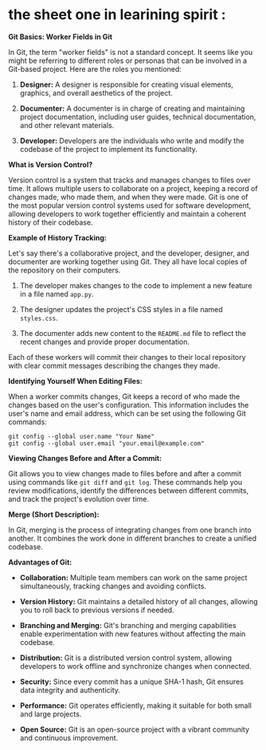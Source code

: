 
# the sheet one in learining spirit :
**Git Basics: Worker Fields in Git**

In Git, the term "worker fields" is not a standard concept. It seems like you might be referring to different roles or personas that can be involved in a Git-based project. Here are the roles you mentioned:

1. **Designer:** A designer is responsible for creating visual elements, graphics, and overall aesthetics of the project.

2. **Documenter:** A documenter is in charge of creating and maintaining project documentation, including user guides, technical documentation, and other relevant materials.

3. **Developer:** Developers are the individuals who write and modify the codebase of the project to implement its functionality.

**What is Version Control?**

Version control is a system that tracks and manages changes to files over time. It allows multiple users to collaborate on a project, keeping a record of changes made, who made them, and when they were made. Git is one of the most popular version control systems used for software development, allowing developers to work together efficiently and maintain a coherent history of their codebase.

**Example of History Tracking:**

Let's say there's a collaborative project, and the developer, designer, and documenter are working together using Git. They all have local copies of the repository on their computers.

1. The developer makes changes to the code to implement a new feature in a file named `app.py`.

2. The designer updates the project's CSS styles in a file named `styles.css`.

3. The documenter adds new content to the `README.md` file to reflect the recent changes and provide proper documentation.

Each of these workers will commit their changes to their local repository with clear commit messages describing the changes they made.

**Identifying Yourself When Editing Files:**

When a worker commits changes, Git keeps a record of who made the changes based on the user's configuration. This information includes the user's name and email address, which can be set using the following Git commands:

```
git config --global user.name "Your Name"
git config --global user.email "your.email@example.com"
```

**Viewing Changes Before and After a Commit:**

Git allows you to view changes made to files before and after a commit using commands like `git diff` and `git log`. These commands help you review modifications, identify the differences between different commits, and track the project's evolution over time.

**Merge (Short Description):**

In Git, merging is the process of integrating changes from one branch into another. It combines the work done in different branches to create a unified codebase.

**Advantages of Git:**

- **Collaboration:** Multiple team members can work on the same project simultaneously, tracking changes and avoiding conflicts.

- **Version History:** Git maintains a detailed history of all changes, allowing you to roll back to previous versions if needed.

- **Branching and Merging:** Git's branching and merging capabilities enable experimentation with new features without affecting the main codebase.

- **Distribution:** Git is a distributed version control system, allowing developers to work offline and synchronize changes when connected.

- **Security:** Since every commit has a unique SHA-1 hash, Git ensures data integrity and authenticity.

- **Performance:** Git operates efficiently, making it suitable for both small and large projects.

- **Open Source:** Git is an open-source project with a vibrant community and continuous improvement.
